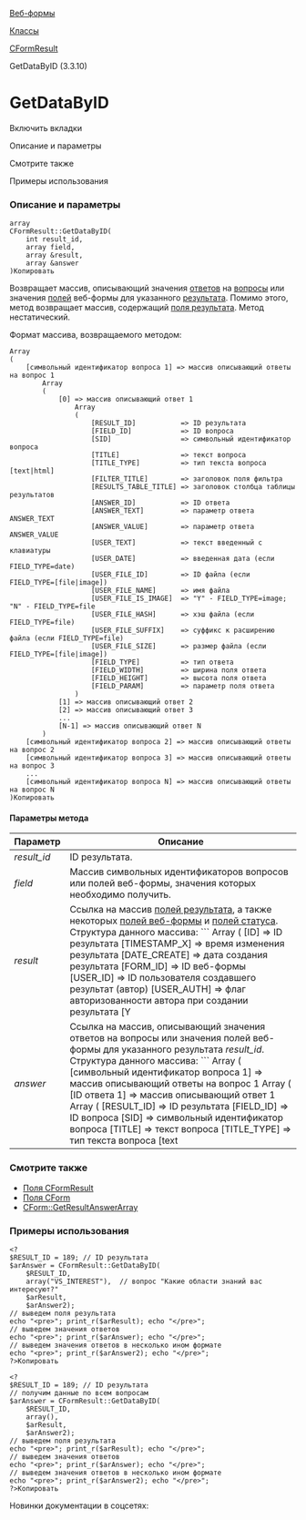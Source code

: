 [Веб-формы](/api_help/form/index.php)

[Классы](/api_help/form/classes/index.php)

[CFormResult](/api_help/form/classes/cformresult/index.php)

GetDataByID (3.3.10)

GetDataByID
===========

Включить вкладки

Описание и параметры

Смотрите также

Примеры использования

### Описание и параметры

```
array
CFormResult::GetDataByID(
	int result_id,
	array field,
	array &result,
	array &answer
)Копировать
```

Возвращает массив, описывающий значения [ответов](/api_help/form/terms.php#answer) на [вопросы](/api_help/form/terms.php#question) или значения [полей](/api_help/form/terms.php#field) веб-формы для указанного [результата](/api_help/form/terms.php#result). Помимо этого, метод возвращает массив, содержащий [поля результата](/api_help/form/classes/cformresult/index.php). Метод нестатический.

Формат массива, возвращаемого методом:

```
Array
(
	[символьный идентификатор вопроса 1] => массив описывающий ответы на вопрос 1
		Array
		(
			[0] => массив описывающий ответ 1
				Array
				(
					[RESULT_ID]           => ID результата
					[FIELD_ID]            => ID вопроса
					[SID]                 => символьный идентификатор вопроса
					[TITLE]               => текст вопроса
					[TITLE_TYPE]          => тип текста вопроса [text|html]
					[FILTER_TITLE]        => заголовок поля фильтра
					[RESULTS_TABLE_TITLE] => заголовок столбца таблицы результатов
					[ANSWER_ID]           => ID ответа
					[ANSWER_TEXT]         => параметр ответа ANSWER_TEXT
					[ANSWER_VALUE]        => параметр ответа ANSWER_VALUE
					[USER_TEXT]           => текст введенный с клавиатуры
					[USER_DATE]           => введенная дата (если FIELD_TYPE=date)
					[USER_FILE_ID]        => ID файла (если FIELD_TYPE=[file|image])
					[USER_FILE_NAME]      => имя файла
					[USER_FILE_IS_IMAGE]  => "Y" - FIELD_TYPE=image; "N" - FIELD_TYPE=file 
					[USER_FILE_HASH]      => хэш файла (если FIELD_TYPE=file)
					[USER_FILE_SUFFIX]    => суффикс к расширению файла (если FIELD_TYPE=file)
					[USER_FILE_SIZE]      => размер файла (если FIELD_TYPE=[file|image])
					[FIELD_TYPE]          => тип ответа
					[FIELD_WIDTH]         => ширина поля ответа
					[FIELD_HEIGHT]        => высота поля ответа
					[FIELD_PARAM]         => параметр поля ответа
				)
			[1] => массив описывающий ответ 2
			[2] => массив описывающий ответ 3
			...
			[N-1] => массив описывающий ответ N
		)
	[символьный идентификатор вопроса 2] => массив описывающий ответы на вопрос 2
	[символьный идентификатор вопроса 3] => массив описывающий ответы на вопрос 3
	...
	[символьный идентификатор вопроса N] => массив описывающий ответы на вопрос N
)Копировать
```

#### Параметры метода

| Параметр | Описание |
| --- | --- |
| *result\_id* | ID результата. |
| *field* | Массив символьных идентификаторов вопросов или полей веб-формы, значения которых необходимо получить. |
| *result* | Ссылка на массив [полей результата](/api_help/form/classes/cformresult/index.php), а также некоторых [полей веб-формы](/api_help/form/classes/cform/index.php) и [полей статуса](/api_help/form/classes/cformstatus/index.php). Структура данного массива:  ``` Array ( 	[ID] => ID результата 	[TIMESTAMP_X] => время изменения результата 	[DATE_CREATE] => дата создания результата 	[FORM_ID] => ID веб-формы 	[USER_ID] => ID пользователя создавшего результат (автор) 	[USER_AUTH] => флаг авторизованности автора при создании результата [Y|N] 	[STAT_GUEST_ID] => ID посетителя создавшего результат 	[STAT_SESSION_ID] => ID сессии в которой был создан результат 	[STATUS_ID] => ID статуса в котором находится результат 	[STATUS_TITLE] => заголовок статуса в котором находится результат 	[STATUS_DESCRIPTION] => описание статуса в котором находится результат 	[STATUS_CSS] => имя CSS класса в котором находится результат 	[SID] => символьный идентификатор веб-формы 	[NAME] => заголовок веб-формы 	[IMAGE_ID] => ID изображения веб-формы 	[DESCRIPTION] => описание веб-формы 	[DESCRIPTION_TYPE] => тип описания веб-формы [text|html] )Копировать ``` |
| *answer* | Ссылка на массив, описывающий значения ответов на вопросы или значения полей веб-формы для указанного результата *result\_id*. Структура данного массива:  ``` Array ( 	[символьный идентификатор вопроса 1] => массив описывающий ответы на вопрос 1 		Array 		( 			[ID ответа 1] => массив описывающий ответ 1 				Array 				( 					[RESULT_ID]           => ID результата 					[FIELD_ID]            => ID вопроса 					[SID]                 => символьный идентификатор вопроса 					[TITLE]               => текст вопроса 					[TITLE_TYPE]          => тип текста вопроса [text|html] 					[FILTER_TITLE]        => заголовок поля фильтра 					[RESULTS_TABLE_TITLE] => заголовок столбца таблицы результатов 					[ANSWER_ID]           => ID ответа 					[ANSWER_TEXT]         => параметр ответа ANSWER_TEXT 					[ANSWER_VALUE]        => параметр ответа ANSWER_VALUE 					[USER_TEXT]           => текст введенный с клавиатуры 					[USER_DATE]           => введенная дата (если FIELD_TYPE=date) 					[USER_FILE_ID]        => ID файла (FIELD_TYPE=[file|image]) 					[USER_FILE_NAME]      => имя файла 					[USER_FILE_IS_IMAGE]  => "Y" - FIELD_TYPE=image; "N" - FIELD_TYPE=file  					[USER_FILE_HASH]      => хэш файла (если FIELD_TYPE=file) 					[USER_FILE_SUFFIX]    => суффикс к расширению файла (FIELD_TYPE=file) 					[USER_FILE_SIZE]      => размер файла (если FIELD_TYPE=[file|image]) 					[FIELD_TYPE]          => тип ответа 					[FIELD_WIDTH]         => ширина поля ответа 					[FIELD_HEIGHT]        => высота поля ответа 					[FIELD_PARAM]         => параметр поля ответа 				) 			[ID ответа 2] => массив описывающий ответ 2 			[ID ответа 3] => массив описывающий ответ 3 			... 			[ID ответа N] => массив описывающий ответ N 		) 	[символьный идентификатор вопроса 2] => массив описывающий ответы на вопрос 2 	[символьный идентификатор вопроса 3] => массив описывающий ответы на вопрос 3 	... 	[символьный идентификатор вопроса N] => массив описывающий ответы на вопрос N )Копировать ``` |

### Смотрите также

* [Поля CFormResult](/api_help/form/classes/cformresult/index.php)
* [Поля CForm](/api_help/form/classes/cform/index.php)
* [CForm::GetResultAnswerArray](/api_help/form/classes/cform/getresultanswerarray.php)

### Примеры использования

```
<?
$RESULT_ID = 189; // ID результата
$arAnswer = CFormResult::GetDataByID(
	$RESULT_ID, 
	array("VS_INTEREST"),  // вопрос "Какие области знаний вас интересуют?" 
	$arResult, 
	$arAnswer2);
// выведем поля результата
echo "<pre>"; print_r($arResult); echo "</pre>";
// выведем значения ответов
echo "<pre>"; print_r($arAnswer); echo "</pre>";
// выведем значения ответов в несколько ином формате
echo "<pre>"; print_r($arAnswer2); echo "</pre>";
?>Копировать
```

```
<?
$RESULT_ID = 189; // ID результата
// получим данные по всем вопросам
$arAnswer = CFormResult::GetDataByID(
	$RESULT_ID, 
	array(), 
	$arResult, 
	$arAnswer2);
// выведем поля результата
echo "<pre>"; print_r($arResult); echo "</pre>";
// выведем значения ответов
echo "<pre>"; print_r($arAnswer); echo "</pre>";
// выведем значения ответов в несколько ином формате
echo "<pre>"; print_r($arAnswer2); echo "</pre>";
?>Копировать
```

Новинки документации в соцсетях: